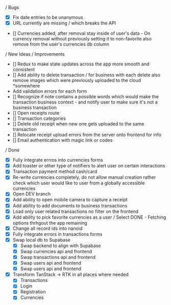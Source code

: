/ Bugs

- [x] Fix date entries to be unanymous
- [x] URL currently are missing / which breaks the API
- [] Currencies added, after removal stay inside of user's data - On currency removal without previously setting it to non-favorite also remove from the user's currencies db column

/ New Ideas / Improvements

- [] Redux to make state updates across the app more smooth and consistent
- [] Add ability to delete transaction / for business with each delete also remove images which were previously uploaded to the cloud \*somewhere
- Add validation errors for each form
- [] Recognize if note contains a possible words which would make the transaction business context - and notify user to make sure it's not a business transaction
- [] Open receipts route
- [] Transaction categories
- [] Delete old receipt when new one gets uploaded to the same transaction
- [] Relocate receipt upload errors from the server onto frontend for info
- [] Email authentication with magic link or codes

/ Done

- [x] Fully integrate errros into currencies forms
- [x] Add toaster or other type of notifiers to alert user on certain interactions
- [x] Transaction payment method cash/card
- [x] Re-write currencies completely, do not allow manual creation rather check which user would like to user from a globally accessible currencies
- [x] Open DEV branch
- [x] Add ability to open mobile camera to capture a receipt
- [x] Add ability to add documents to business transactions
- [x] Load only user related transactions no filter on the frontend
- [x] Add ability to pick favorite currencies as a user / Select DONE - Fetching options thrhgout the app remaining
- [x] Change all record ids into nanoid
- [x] Fully integrate errors in transactions forms
- [x] Swap local db to Supabase
  - [x] Swap backend to align with Supabase
  - [x] Swap currencies api and frontend
  - [x] Swap transactions api and frontend
  - [x] Swap users api and frontend
  - [x] Swap users api and frontend
- [x] Transform TanStack -> RTK in all places where needed
  - [x] Transactions
  - [x] Login
  - [x] Registration
  - [x] Currencies

